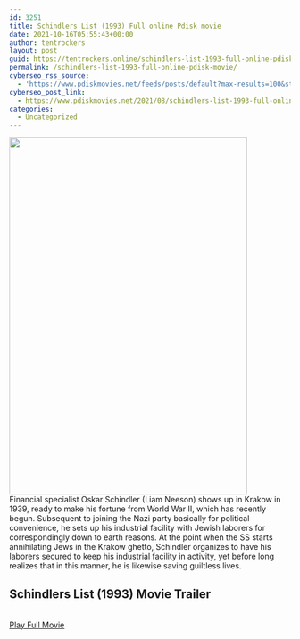 ```yaml
---
id: 3251
title: Schindlers List (1993) Full online Pdisk movie
date: 2021-10-16T05:55:43+00:00
author: tentrockers
layout: post
guid: https://tentrockers.online/schindlers-list-1993-full-online-pdisk-movie/
permalink: /schindlers-list-1993-full-online-pdisk-movie/
cyberseo_rss_source:
  - 'https://www.pdiskmovies.net/feeds/posts/default?max-results=100&start-index=1001'
cyberseo_post_link:
  - https://www.pdiskmovies.net/2021/08/schindlers-list-1993-full-online-pdisk.html
categories:
  - Uncategorized
---
```

<div class="separator">
  <a href="https://1.bp.blogspot.com/-RV-3ZtacSxI/YRV-HzUpRSI/AAAAAAAAAJs/UJN8wQYHLhIOIC86Hd5z7Z1RI09VnlFewCLcBGAsYHQ/s275/Schindlers%2BList%2B%25281993%2529%2BFull%2Bonline%2BPdisk%2Bmovie.jpg" imageanchor="1"><img loading="lazy" border="0" data-original-height="275" data-original-width="183" height="640" src="https://1.bp.blogspot.com/-RV-3ZtacSxI/YRV-HzUpRSI/AAAAAAAAAJs/UJN8wQYHLhIOIC86Hd5z7Z1RI09VnlFewCLcBGAsYHQ/w426-h640/Schindlers%2BList%2B%25281993%2529%2BFull%2Bonline%2BPdisk%2Bmovie.jpg" width="426" /></a>
</div>



<div>
  <span>Financial specialist Oskar Schindler (Liam Neeson) shows up in Krakow in 1939, ready to make his fortune from World War II, which has recently begun. Subsequent to joining the Nazi party basically for political convenience, he sets up his industrial facility with Jewish laborers for correspondingly down to earth reasons. At the point when the SS starts annihilating Jews in the Krakow ghetto, Schindler organizes to have his laborers secured to keep his industrial facility in activity, yet before long realizes that in this manner, he is likewise saving guiltless lives</span>.
</div>

<div>
  <h2>
    <span>Schindlers List (1993) Movie Trailer</span>
  </h2>
</div>

  
<a href="https://kofilink.com/1/bnYyaWk1MDAwOWhv?dn=1" onclick="window.open('https://kofilink.com/1/bnYyaWk1MDAwOWhv?dn=1','popup','width=600,height=600'); return false;" target="popup" rel="noopener"><br /> Play Full Movie<br /> </a>